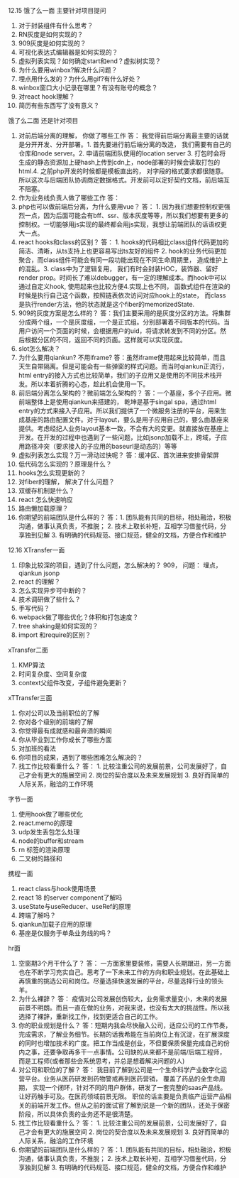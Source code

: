 12.15 饿了么一面
主要针对项目提问
1. 对于封装组件有什么思考？
2. RN灰度是如何实现的？
3. 909灰度是如何实现的？
4. 可视化表达式编辑器是如何实现的？
5. 虚拟列表实现？如何确定start和end？虚拟树实现？
6. 为什么要用winbox?解决什么问题？
7. 埋点用什么发的？为什么用gif?有什么好处？
8. winbox窗口大小记录在哪里？有没有账号的概念？
9. 对react hook理解？
10. 简历有些东西写了没有意义？

饿了么二面
还是针对项目
1. 对前后端分离的理解， 你做了哪些工作
答： 我觉得前后端分离最主要的话就是分开开发、分开部署。1. 首先要进行前后端分离的改造， 我们需要有自己的仓库和node server。2. 申请前端团队使用的location  server 3. 打包时会将生成的静态资源加上硬hash上传到cdn上，node部署的时候会读取打包的html.4. 之前php开发的时候都是模板直出的， 对字段的格式要求都很随意。所以这次与后端团队协调商定数据格式。开发前可以定好契约文档，前后端互不阻塞。
2. 作为业务线负责人做了哪些工作
答：
3. php也可以做前端后分离，为什么要用vue？
答： 1. 因为我们想要控制权更强烈一点，因为后面可能会有bff、ssr、版本灰度等等，所以我们想要有更多的控制权。一切能够用js实现的最终都会用js实现，我想让前端团队的话语权更大一点。
4. react hooks和class的区别？
答： 1. hooks的代码相比class组件代码更加的简洁、清晰，从ts支持上也更容易写出ts友好的组件 2. hook的业务代码更加聚合，而class组件可能会有同一段功能出现在不同生命周期里， 造成维护上的混乱。3. class中为了逻辑复用， 我们有时会封装HOC，装饰器、留好render prop。时间长了难以debugger，有一定的理解成本。而hook中可以通过自定义hook, 使用起来也比较方便4.实现上也不同， 函数式组件在渲染的时候是执行自己这个函数，按照链表依次访问对应hook上的state， 而class是执行render方法，他的状态就是这个fiber的memorizedState.
5. 909的灰度方案是怎么样的？
答：我们主要采用的是灰度分区的方法。将集群分成两个组，一个是灰度组，一个是正式组。分别部署着不同版本的代码。当用户访问一个页面的时候，会根据用户的uid，将请求转发到不同的分区。然后根据分区的不同，返回不同的页面。这样就可以实现灰度。
6. slot怎么解决？
7. 为什么要用qiankun? 不用iframe?
答：虽然iframe使用起来比较简单，而且天生自带隔离。但是可能会有一些弹窗的样式问题。而当时qiankun正流行，html entry的接入方式也比较简单，我们的子应用又是使用的不同技术栈开发。所以本着折腾的心态，趁此机会使用一下。
8. 前后端分离怎么架构的？微前端怎么架构的？
答：一个基座，多个子应用。微前端整体上是使用qiankun来搭建的， 乾坤是基于singal spa，通过html entry的方式来接入子应用。所以我们提供了一个微服务注册的平台，用来生成基座的路由配置文件。对于layout，要么是用子应用自己的，要么由基座来提供。考虑经纪人业务layout基本一致，不会有大的变更。就直接放在基座上开发。在开发的过程中也遇到了一些问题，比如jsonp加载不上，跨域，子应用路径冲突（要求接入的子应用的baseurl是动态的）等等
9. 虚拟列表怎么实现？万一滑动过快呢？
答：缓冲区、首次进来安排骨架屏
10. 低代码怎么实现的？原理是什么？
11. hooks怎么实现更新的？
12. 对fiber的理解， 解决了什么问题？
13. 双缓存机制是什么？
14. react 怎么快速响应
15. 路由懒加载原理？
16. 你期望的前端团队是什么样的？
答：1. 团队能有共同的目标，相处融洽，积极沟通，做事认真负责，不推脱； 2. 技术上取长补短，互相学习借鉴代码，分享独到见解 3. 有明确的代码规范、接口规范，健全的文档，方便合作和维护

12.16 XTransfer一面
1. 印象比较深的项目，遇到了什么问题，怎么解决的？
909， 问题： 埋点， qiankun jsonp
2. react 的理解？
3. 怎么实现异步可中断的？
4. 技术调研做了些什么？
5. 手写代码？
6. webpack做了哪些优化？体积和打包速度？
7. tree shaking是如何实现的？
8. import 和require的区别？

xTransfer二面
1. KMP算法
2. 时间复杂度、空间复杂度
3. context父组件改变，子组件避免更新？

xTTransfer三面
1. 你对公司以及当前职位的了解
2. 你对各个级别的前端的了解
3. 你觉得最有成就感和最奔溃的瞬间
4. 你从毕业到工作你成长了哪些方面
5. 对加班的看法
6. 你项目的成果，遇到了哪些困难怎么解决的？
7. 找工作比较看重什么？
答： 1. 比较注重公司的发展前景，公司发展好了，自己才会有更大的施展空间 2. 岗位的契合度以及未来发展规划 3. 良好而简单的人际关系，融洽的工作环境

字节一面
1. 使用hook做了哪些优化
2. react.memo的原理
3. udp发生丢包怎么处理
4. node的buffer和stream
5. rn 标签的渲染原理
6. 二叉树的路径和

携程一面
1. react class与hook使用场景
2. react 18 的server component了解吗
3. useState与useReducer、useRef的原理
4. 跨端了解吗？
5. qiankun加载子应用的原理
6. 基座是仅服务于单条业务线的吗？

hr面
1. 空窗期3个月干什么了？
答： 一方面家里要装修，需要人长期跟进，另一方面也在不断学习充实自己。思考了一下未来工作的方向和职业规划。在此基础上再慎重的挑选公司和岗位。尽量选择快速发展的平台，尽量选择行业的领头羊。
2. 为什么裸辞？
答： 疫情对公司发展创伤较大，业务需求量变小，未来的发展前景不明朗。而且一直在做的业务，对我来说，也没有太大的挑战性。所以我选择了裸辞，重新找工作，找到更适合自己的工作。
3. 你的职业规划是什么？
答：短期内我会尽快融入公司，适应公司的工作节奏，完成需求，了解业务细节。长期的话我希能在当前岗位上有沉淀，在扩展深度的同时也增加技术的广度。把工作当成是创业，不但要保质保量完成自己的份内之事，还要争取再多干一点事情。公司缺的从来都不是前端/后端工程师，而是工程师(或者那些会系统思考，并总是想着解决问题的人)
4. 对公司和职位的了解？
答： 我目前了解到公司是一个生命科学产业数字化运营平台。业务从医药研发到药物警戒再到医药营销， 覆盖了药品的全生命周期， 实现一个闭环，针对不同的用户群体，研发了一套完整的saas产品线。让好药触手可及。在医药领域前景无限。
职位的话主要是负责临产运营产品相关的前端开发工作。但从之前的面试官了解到说是一个新的团队，还处于保密阶段，所以具体负责的业务还不是很清楚。
5. 找工作比较看重什么？
答： 1. 比较注重公司的发展前景，公司发展好了，自己才会有更大的施展空间 2. 岗位的契合度以及未来发展规划 3. 良好而简单的人际关系，融洽的工作环境
6. 你期望的前端团队是什么样的？
答：1. 团队能有共同的目标，相处融洽，积极沟通，做事认真负责，不推脱； 2. 技术上取长补短，互相学习借鉴代码，分享独到见解 3. 有明确的代码规范、接口规范，健全的文档，方便合作和维护